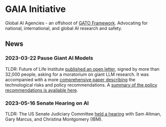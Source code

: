 # GAIA Initiative

Global AI Agencies - an offshoot of [GATO Framework](https://www.gatoframework.org/). Advocating for national, international, and global AI research and safety. 

## News

### 2023-03-22 Pause Giant AI Models

TLDR: Future of Life Institute [published an open letter](https://futureoflife.org/open-letter/pause-giant-ai-experiments/), signed by more than 32,000 people, asking for a moratorium on giant LLM research. It was accompanied with a more [comprehensive paper describing](https://futureoflife.org/wp-content/uploads/2023/04/FLI_Policymaking_In_The_Pause.pdf) the technological risks and policy recommendations. A [summary of the policy recommendations is available here](https://github.com/daveshap/GAIA_Initiative/blob/main/Future%20of%20Life%20Institute%20AI%20Policy%20Recommendations.md).

### 2023-05-16 Senate Hearing on AI

TLDR: The US Senate Judiciary Committee [held a hearing](https://www.judiciary.senate.gov/committee-activity/hearings/oversight-of-ai-rules-for-artificial-intelligence) with Sam Altman, Gary Marcus, and Christina Montgomery (IBM). 
